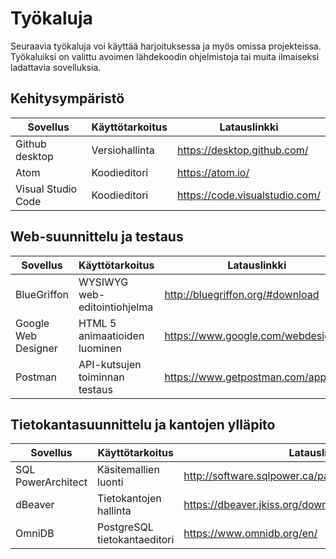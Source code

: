 # Työkaluja
Seuraavia työkaluja voi käyttää harjoituksessa ja myös omissa projekteissa. Työkaluiksi on valittu avoimen lähdekoodin ohjelmistoja
tai muita ilmaiseksi ladattavia sovelluksia.

## Kehitysympäristö

| Sovellus | Käyttötarkoitus | Latauslinkki |
| --- | --- | --- |
Github desktop | Versiohallinta | https://desktop.github.com/
Atom | Koodieditori | https://atom.io/
Visual Studio Code | Koodieditori | https://code.visualstudio.com/

## Web-suunnittelu ja testaus

| Sovellus | Käyttötarkoitus | Latauslinkki |
| --- | --- | --- |
BlueGriffon | WYSIWYG web-editointiohjelma | http://bluegriffon.org/#download
Google Web Designer | HTML 5 animaatioiden luominen | https://www.google.com/webdesigner/
Postman | API-kutsujen toiminnan testaus | https://www.getpostman.com/apps

## Tietokantasuunnittelu ja kantojen ylläpito

| Sovellus | Käyttötarkoitus | Latauslinkki |
| --- | --- | --- |
SQL PowerArchitect | Käsitemallien luonti  | http://software.sqlpower.ca/page/architect_download_os
dBeaver | Tietokantojen hallinta | https://dbeaver.jkiss.org/download/
OmniDB | PostgreSQL tietokantaeditori | https://www.omnidb.org/en/
